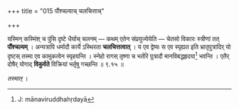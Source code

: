 +++
title = "015 पौंश्चल्याच् चलचित्ताच्"

+++


यस्मिन् कस्मिंश् च पुंसि दृष्टे धैर्याच् चलनम् — कथम् एतेन संप्रयुज्येयेति — चेतसो विकारः स्त्रीणां तत् **पौंश्चल्यम्** । अन्यत्रापि धर्मादौ कार्ये ऽस्थिरता **चलचित्तत्वात्** । य एव द्वेष्यः स एव स्पृह्यत इति भ्रातृपुत्रादिर् यो दृष्टस् तस्मा एव कामुकत्वेन स्पृहयन्ति । स्नेहो रागस् तृष्णा च भर्तरि पुत्रादौ मानविबद्धहृदया[^४०] भवन्ति । एतैर् दोषैर् योगाद् **विकुर्वते** विक्रियां भर्तृषु गच्छन्ति ॥ ९.१५ ॥


[^४०]:
     J: mānaviruddhahṛdayā

_तस्मात्_ ।